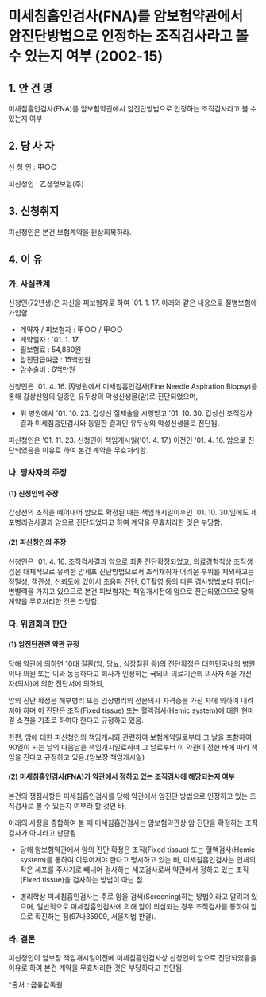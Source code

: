 # 미세침흡인검사(FNA)를 암보험약관에서 암진단방법으로 인정하는 조직검사라고 볼 수 있는지 여부 (2002-15)

## 1. 안 건 명
미세침흡인검사(FNA)를 암보험약관에서 암진단방법으로 인정하는 조직검사라고 볼 수 있는지 여부

## 2. 당 사 자

신 청 인 : 甲○○

피신청인 : 乙생명보험(주) 


## 3. 신청취지

피신청인은 본건 보험계약을 원상회복하라. 


## 4. 이   유

### 가. 사실관계

신청인(72년생)은 자신을 피보험자로 하여 `01. 1. 17. 아래와 같은 내용으로 질병보험에 가입함.

- 계약자 / 피보험자    : 甲○○ / 甲○○
- 계약일자             : `01. 1. 17. 
- 월보험료             :  54,880원
- 암진단급여금         :  15백만원
- 암수술비             :   6백만원 
 
신청인은 `01. 4. 16. 丙병원에서 미세침흡인검사(Fine Needle Aspiration Biopsy)를 통해 갑상선암의 일종인 유두상의 악성신생물(암)로 진단되었으며, 

* 위 병원에서 '01. 10. 23. 갑상선 절제술을 시행받고 '01. 10. 30. 갑상선 조직검사결과 미세침흡인검사와 동일한 결과인 유두상의 악성신생물로 진단됨.

피신청인은 '01. 11. 23. 신청인이 책임개시일('01. 4. 17.) 이전인 '01. 4. 16. 암으로 진단되었음을 이유로 하여 본건 계약을 무효처리함.


### 나. 당사자의 주장

####   (1) 신청인의 주장

갑상선의 조직을 떼어내어 암으로 확정된 때는 책임개시일이후인 `01. 10. 30.임에도 세포병리검사결과 암으로 진단되었다고 하여 계약을 무효처리한 것은 부당함. 



####  (2) 피신청인의 주장

신청인은 `01. 4. 16. 조직검사결과 암으로 최종 진단확정되었고, 의료경험칙상 조직생검은 대체적으로 유력한 암세포 진단방법으로서 조직채취가 어려운 부위를 제외하고는 정밀성, 객관성, 신뢰도에 있어서 초음파 진단, CT촬영 등의 다른 검사방법보다 뛰어난 변별력을 가지고 있으므로 본건 피보험자는 책임개시전에 암으로 진단되었으므로 당해 계약을 무효처리한 것은 타당함.

### 다. 위원회의 판단

#### (1) 암진단관련 약관 규정 

당해 약관에 의하면 10대 질환(암, 당뇨, 심장질환 등)의 진단확정은 대한민국내의 병원이나 의원 또는 이와 동등하다고 회사가 인정하는 국외의 의료기관의 의사자격을 가진 자(의사)에 의한 진단서에 의하되,

암의 진단 확정은 해부병리 또는 임상병리의 전문의사 자격증을 가진 자에 의하여 내려져야 하며 이 진단은 조직(Fixed tissue) 또는 혈액검사(Hemic system)에 대한 현미경 소견을 기초로 하여야 한다고 규정하고 있음.

한편, 암에 대한 피신청인의 책임개시와 관련하여 보험계약일로부터 그 날을 포함하여 90일이 되는 날의 다음날을 책임개시일로하며 그 날로부터 이 약관이 정한 바에 따라 책임을 진다고 규정하고 있음.(암보장 책임개시일)


#### (2) 미세침흡인검사(FNA)가 약관에서 정하고 있는 조직검사에 해당되는지 여부 

본건의 쟁점사항은 미세침흡인검사를 당해 약관에서 암진단 방법으로 인정하고 있는 조직검사로 볼 수 있는지 여부라 할 것인 바, 

아래의 사정을 종합하여 볼 때 미세침흡인검사는 암보험약관상 암 진단을 확정하는 조직검사가 아니라고 판단됨.

* 당해 암보험약관에서 암의 진단 확정은 조직(Fixed tissue) 또는 혈액검사(Hemic system)를 통하여 이루어져야 한다고 명시하고 있는 바, 미세침흡인검사는 인체의 작은 세포를 주사기로 빼내어 검사하는 세포검사로써 약관에서 정하고 있는 조직(Fixed tissue)을 검사하는 방법이 아닌 점.

* 병리학상 미세침흡인검사는 주로 암을 검색(Screening)하는 방법이라고 알려져 있으며, 일반적으로 미세침흡인검사에 의해 암이 의심되는 경우 조직검사를 통하여 암으로 확진하는 점(97나35909, 서울지법 판결).

### 라. 결론

피신청인이 암보장 책임개시일이전에 미세침흡인검사상 신청인이 암으로 진단되었음을 이유로 하여 본건 계약을 무효처리한 것은 부당하다고 판단됨.

*출처 : 금융감독원